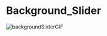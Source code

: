 # Background_Slider

![backgroundSliderGIF](https://github.com/hamdeth3/Background_Slider/assets/60409526/44225257-59f2-467e-86d5-68179f83b2b2)
